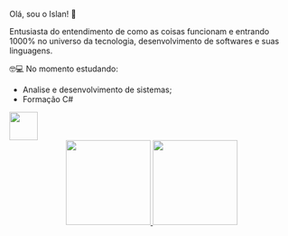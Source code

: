 Olá, sou o Islan! 👋

Entusiasta do entendimento de como as coisas funcionam e entrando 1000% no universo da tecnologia, desenvolvimento de softwares e suas linguagens.

🤓💻 No momento estudando:

 - Analise e desenvolvimento de sistemas;
 - Formação C# 

 <img height="50em" src="https://cdn.jsdelivr.net/gh/devicons/devicon/icons/csharp/csharp-original.svg" />


 <div>
<div align="center">
  <a href="https://github.com/islanf">
  <img height="150em" src="https://github-readme-stats.vercel.app/api?username=islanf&show_icons=true&theme=dark&include_all_commits=true&count_private=true"/>
   <img height="150em" src="https://github-readme-stats.vercel.app/api/top-langs/?username=islanf&layout=compact&langs_count=7&theme=dark"/>

 
